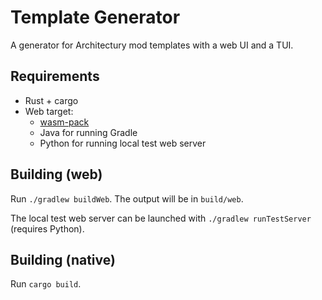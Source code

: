 # Template Generator

A generator for Architectury mod templates with a web UI and a TUI.

## Requirements

- Rust + cargo
- Web target:
  - [wasm-pack](https://rustwasm.github.io/wasm-pack/)
  - Java for running Gradle
  - Python for running local test web server

## Building (web)

Run `./gradlew buildWeb`. The output will be in `build/web`.

The local test web server can be launched with `./gradlew runTestServer` (requires Python).

## Building (native)

Run `cargo build`.
